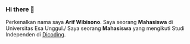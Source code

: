 ### Hi there 👋

<!--
**arifwibiii/arifwibiii** is a ✨ _special_ ✨ repository because its `README.md` (this file) appears on your GitHub profile.

Here are some ideas to get you started:

- 🔭 I’m currently working on ...
- 🌱 I’m currently learning ...
- 👯 I’m looking to collaborate on ...
- 🤔 I’m looking for help with ...
- 💬 Ask me about ...
- 📫 How to reach me: ...
- 😄 Pronouns: ...
- ⚡ Fun fact: ...
-->

Perkenalkan nama saya **Arif Wibisono**.
Saya seorang **Mahasiswa** di Universitas Esa Unggul./
Saya seorang **Mahasiswa** yang mengikuti Studi Independen di [Dicoding](https://www.dicoding.com/).
